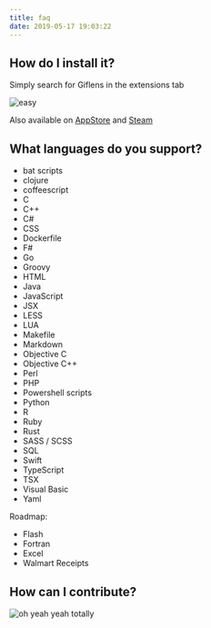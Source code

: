 ```yaml
---
title: faq
date: 2019-05-17 19:03:22
---
```


## How do I install it?

Simply search for Giflens in the extensions tab

<img src="https://media.giphy.com/media/Rl9Yqavfj2Ula/giphy.gif" alt="easy" />

Also available on [AppStore](https://itunes.apple.com/us/app/sort-the-socks/id438108346?mt=12) and [Steam](https://store.steampowered.com/bundle/374/Goat_Simulator_GOATY/)

## What languages do you support?

- bat scripts
- clojure
- coffeescript
- C
- C++
- C#
- CSS
- Dockerfile
- F#
- Go
- Groovy
- HTML
- Java
- JavaScript
- JSX
- LESS
- LUA
- Makefile
- Markdown
- Objective C
- Objective C++
- Perl
- PHP
- Powershell scripts
- Python
- R
- Ruby
- Rust
- SASS / SCSS
- SQL
- Swift
- TypeScript
- TSX
- Visual Basic
- Yaml

Roadmap:

- Flash
- Fortran
- Excel
- Walmart Receipts

## How can I contribute?

<img src="https://media.giphy.com/media/l0HlSAbwTOSjCHp60/giphy.gif" alt="oh yeah yeah totally" />
